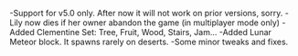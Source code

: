 -Support for v5.0 only. After now it will not work on prior versions, sorry.
-Lily now dies if her owner abandon the game (in multiplayer mode only)
-Added Clementine Set: Tree, Fruit, Wood, Stairs, Jam...
-Added Lunar Meteor block. It spawns rarely on deserts.
-Some minor tweaks and fixes.